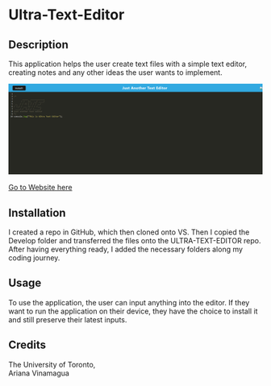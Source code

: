 # Ultra-Text-Editor
## Description
This application helps the user create text files with a simple text editor, creating notes and any other ideas the user wants to implement.

![Webpage](./images/text.png)

[Go to Website here]()

## Installation
I created a repo in GitHub, which then cloned onto VS. Then I copied the Develop folder and transferred the files onto the ULTRA-TEXT-EDITOR repo. After having everything ready, I added the necessary folders along my coding journey.

## Usage
To use the application, the user can input anything into the editor. If they want to run the application on their device, they have the choice to install it and still preserve their latest inputs. 

## Credits
The University of Toronto,  
Ariana Vinamagua